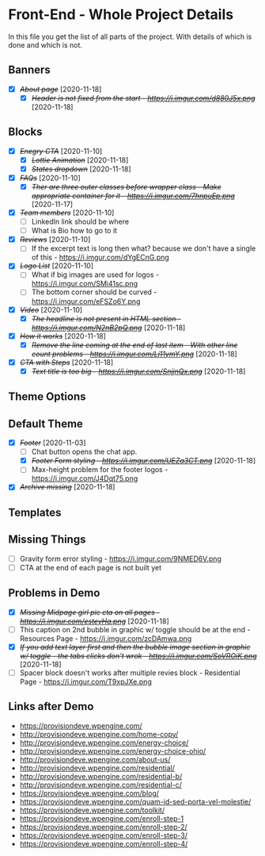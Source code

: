 # Front-End - Whole Project Details

In this file you get the list of all parts of the project. With details of which is done and which is not.

## Banners

* [X] ~~*About page*~~ [2020-11-18]
  * [X] ~~*Header is not fixed from the start - https://i.imgur.com/d880J5x.png*~~ [2020-11-18]

## Blocks

* [X] ~~*Enegry CTA*~~ [2020-11-10]
  * [X] ~~*Lottie Animation*~~ [2020-11-18]
  * [X] ~~*States dropdown*~~ [2020-11-18]
* [X] ~~*FAQs*~~ [2020-11-10]
  * [X] ~~*Ther are three outer classes before wrapper class - Make appropriate container for it - https://i.imgur.com/7hnpuEp.png*~~ [2020-11-17]
* [X] ~~*Team members*~~ [2020-11-10]
  * [ ] LinkedIn link should be where
  * [ ] What is Bio how to go to it
* [X] ~~*Reviews*~~ [2020-11-10]
  * [ ] If the excerpt text is long then what? because we don't have a single of this - https://i.imgur.com/dYgECnG.png
* [X] ~~*Logo List*~~ [2020-11-10]
  * [ ] What if big images are used for logos - https://i.imgur.com/SMi41sc.png
  * [ ] The bottom corner should be curved - https://i.imgur.com/eFSZo6Y.png
* [X] ~~*Video*~~ [2020-11-10]
  * [X] ~~*The headline is not present in HTML section - https://i.imgur.com/N2nB2pQ.png*~~ [2020-11-18]
* [X] ~~*How it works*~~ [2020-11-18]
  * [X] ~~*Remove the line coming at the end of last item - With other line count problems - https://i.imgur.com/Lj11ymY.png*~~ [2020-11-18]
* [X] ~~*CTA with Steps*~~ [2020-11-18]
  * [X] ~~*Text title is too big - https://i.imgur.com/SnjjnQx.png*~~ [2020-11-18]

## Theme Options

## Default Theme

* [X] ~~*Footer*~~ [2020-11-03]
  * [ ] Chat button opens the chat app.
  * [X] ~~*Footer Form styling - https://i.imgur.com/UEZa3CT.png*~~ [2020-11-18]
  * [ ] Max-height problem for the footer logos - https://i.imgur.com/J4Dqt75.png
* [X] ~~*Archive missing*~~ [2020-11-18]

## Templates

## Missing Things

* [ ] Gravity form error styling - https://i.imgur.com/9NMED6V.png
* [ ] CTA at the end of each page is not built yet

## Problems in Demo

* [X] ~~*Missing Midpage girl pic cta on all pages - https://i.imgur.com/esteyHa.png*~~ [2020-11-18]
* [ ] This caption on 2nd bubble in graphic w/ toggle should be at the end - Resources Page - https://i.imgur.com/zcDAmwa.png
* [X] ~~*If you add text layer first and then the bubble image section in graphic w/ toggle - the tabs clicks don't wrok - https://i.imgur.com/SoVROiK.png*~~ [2020-11-18]
* [ ] Spacer block doesn't works after multiple revies block - Residential Page - https://i.imgur.com/T9xpJXe.png

## Links after Demo

* https://provisiondeve.wpengine.com/
* http://provisiondeve.wpengine.com/home-copy/
* http://provisiondeve.wpengine.com/energy-choice/
* http://provisiondeve.wpengine.com/energy-choice-ohio/
* http://provisiondeve.wpengine.com/about-us/
* http://provisiondeve.wpengine.com/residential/
* http://provisiondeve.wpengine.com/residential-b/
* http://provisiondeve.wpengine.com/residential-c/
* https://provisiondeve.wpengine.com/blog/
* https://provisiondeve.wpengine.com/quam-id-sed-porta-vel-molestie/
* https://provisiondeve.wpengine.com/toolkit/
* https://provisiondeve.wpengine.com/enroll-step-1
* https://provisiondeve.wpengine.com/enroll-step-2/
* https://provisiondeve.wpengine.com/enroll-step-3/
* https://provisiondeve.wpengine.com/enroll-step-4/
